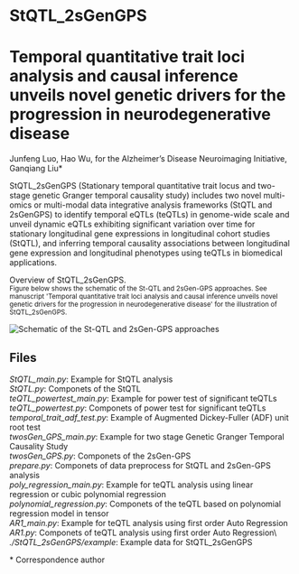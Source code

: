 # StQTL_2sGenGPS
# Temporal quantitative trait loci analysis and causal inference unveils novel genetic drivers for the progression in neurodegenerative disease
Junfeng Luo, Hao Wu, for the Alzheimer’s Disease Neuroimaging Initiative, Ganqiang Liu\*

StQTL_2sGenGPS (Stationary temporal quantitative trait locus and two-stage genetic Granger temporal causality study) includes two novel multi-omics or multi-modal data integrative analysis frameworks (StQTL and 2sGenGPS) to identify temporal eQTLs (teQTLs) in genome-wide scale and unveil dynamic eQTLs exhibiting significant variation over time for stationary longitudinal gene expressions in longitudinal cohort studies (StQTL), and inferring temporal causality associations between longitudinal gene expression and longitudinal phenotypes using teQTLs in biomedical applications.


Overview of StQTL_2sGenGPS. \
<sup>Figure below shows the schematic of the St-QTL and 2sGen-GPS approaches. See manuscript 'Temporal quantitative trait loci analysis and causal inference unveils novel genetic drivers for the progression in neurodegenerative disease' for the illustration of StQTL_2sGenGPS. <sup>

![Schematic of the St-QTL and 2sGen-GPS approaches](https://github.com/sixguns1984/StQTL_2sGenGPS/blob/main/workflow.png)


## Files
*StQTL_main.py*: Example for StQTL analysis\
*StQTL.py*: Componets of the StQTL\
*teQTL_powertest_main.py*: Example for power test of significant teQTLs\
*teQTL_powertest.py*: Componets of power test for significant teQTLs\
*temporal_trait_adf_test.py*: Example of Augmented Dickey-Fuller (ADF) unit root test\
*twosGen_GPS_main.py*: Example for two stage Genetic Granger Temporal Causality Study\
*twosGen_GPS.py*: Componets of the 2sGen-GPS\
*prepare.py*: Componets of data preprocess for StQTL and 2sGen-GPS analysis\
*poly_regression_main.py*: Example for teQTL analysis using linear regression or cubic polynomial regression\
*polynomial_regression.py*: Componets of the teQTL based on polynomial regression model in tensor\
*AR1_main.py*: Example for teQTL analysis using first order Auto Regression\
*AR1.py*: Componets of teQTL analysis using first order Auto Regression\ 
*./StQTL_2sGenGPS/example*: Example data for StQTL_2sGenGPS


\* Correspondence author
